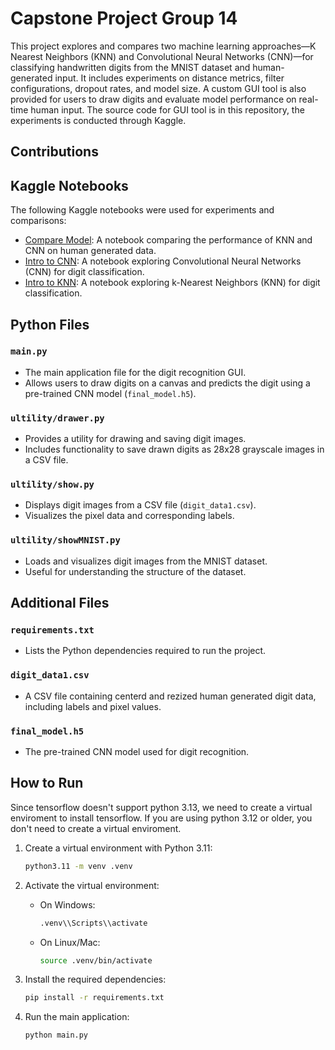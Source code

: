 # Capstone Project Group 14

This project explores and compares two machine learning approaches—K Nearest Neighbors (KNN) and Convolutional Neural Networks (CNN)—for classifying handwritten digits from the MNIST dataset and human-generated input. It includes experiments on distance metrics, filter configurations, dropout rates, and model size. A custom GUI tool is also provided for users to draw digits and evaluate model performance on real-time human input. The source code for GUI tool is in this repository, the experiments is conducted through Kaggle.


## Contributions

## Kaggle Notebooks

The following Kaggle notebooks were used for experiments and comparisons:

- [Compare Model](https://www.kaggle.com/code/namkdo/compare-model): A notebook comparing the performance of KNN and CNN on human generated data.
- [Intro to CNN](https://www.kaggle.com/code/namkdo/introai-cnn): A notebook exploring Convolutional Neural Networks (CNN) for digit classification.
- [Intro to KNN](https://www.kaggle.com/code/namkdo/introai-knn): A notebook exploring k-Nearest Neighbors (KNN) for digit classification.


## Python Files

### `main.py`
- The main application file for the digit recognition GUI.
- Allows users to draw digits on a canvas and predicts the digit using a pre-trained CNN model (`final_model.h5`).

### `ultility/drawer.py`
- Provides a utility for drawing and saving digit images.
- Includes functionality to save drawn digits as 28x28 grayscale images in a CSV file.

### `ultility/show.py`
- Displays digit images from a CSV file (`digit_data1.csv`).
- Visualizes the pixel data and corresponding labels.

### `ultility/showMNIST.py`
- Loads and visualizes digit images from the MNIST dataset.
- Useful for understanding the structure of the dataset.

## Additional Files

### `requirements.txt`
- Lists the Python dependencies required to run the project.

### `digit_data1.csv`
- A CSV file containing centerd and rezized human generated digit data, including labels and pixel values.

### `final_model.h5`
- The pre-trained CNN model used for digit recognition.

## How to Run
Since tensorflow doesn't support python 3.13, we need to create a virtual enviroment to install tensorflow. If you are using python 3.12 or older, you don't need to create a virtual enviroment.
1. Create a virtual environment with Python 3.11:
   ```bash
   python3.11 -m venv .venv
   ```

2. Activate the virtual environment:
   - On Windows:
     ```bash
     .venv\\Scripts\\activate
     ```
   - On Linux/Mac:
     ```bash
     source .venv/bin/activate
     ```

3. Install the required dependencies:
   ```bash
   pip install -r requirements.txt
   ```

4. Run the main application:
   ```bash
   python main.py
   ```
